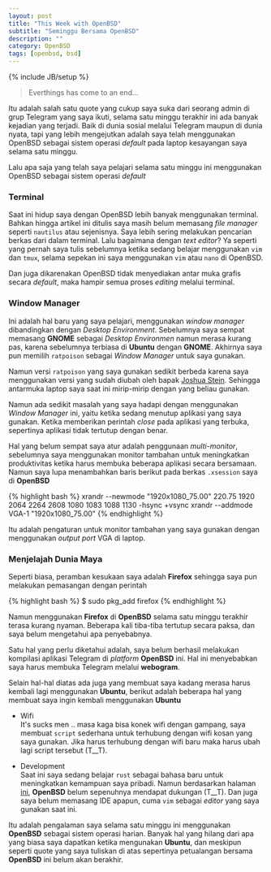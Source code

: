 ```yaml
---
layout: post
title: "This Week with OpenBSD"
subtitle: "Seminggu Bersama OpenBSD"
description: ""
category: OpenBSD
tags: [openbsd, bsd]
---
```

{% include JB/setup %}

> Everthings has come to an end...

Itu adalah salah satu quote yang cukup saya suka dari seorang admin di grup Telegram yang saya ikuti, selama satu minggu terakhir ini ada banyak kejadian yang terjadi. Baik di dunia sosial melalui Telegram maupun di dunia nyata, tapi yang lebih mengejutkan adalah saya telah menggunakan OpenBSD sebagai sistem operasi _default_ pada laptop kesayangan saya selama satu minggu.

<!--more-->
Lalu apa saja yang telah saya pelajari selama satu minggu ini menggunakan OpenBSD sebagai sistem operasi _default_

### Terminal
Saat ini hidup saya dengan OpenBSD lebih banyak menggunakan terminal. Bahkan hingga artikel ini ditulis saya masih belum memasang _file manager_ seperti `nautilus` atau sejenisnya. Saya lebih sering melakukan pencarian berkas dari dalam terminal. Lalu bagaimana dengan _text editor_? Ya seperti yang pernah saya tulis sebelumnya ketika sedang belajar menggunakan `vim` dan `tmux`, selama sepekan ini saya menggunakan `vim` atau `nano` di OpenBSD.

Dan juga dikarenakan OpenBSD tidak menyediakan antar muka grafis secara _default_, maka hampir semua proses _editing_ melalui terminal.

### Window Manager
Ini adalah hal baru yang saya pelajari, menggunakan _window manager_ dibandingkan dengan _Desktop Environment_. Sebelumnya saya sempat memasang **GNOME** sebagai _Desktop Environmen_ namun merasa kurang pas, karena sebelumnya terbiasa di **Ubuntu** dengan **GNOME**. Akhirnya saya pun memilih `ratpoison` sebagai _Window Manager_ untuk saya gunakan.

Namun versi `ratpoison` yang saya gunakan sedikit berbeda karena saya menggunakan versi yang sudah diubah oleh bapak [Joshua Stein](http://jcs.org). Sehingga antarmuka laptop saya saat ini mirip-mirip dengan yang beliau gunakan.

Namun ada sedikit masalah yang saya hadapi dengan menggunakan _Window Manager_ ini, yaitu ketika sedang menutup aplikasi yang saya gunakan. Ketika memberikan perintah _close_ pada aplikasi yang terbuka, sepertinya aplikasi tidak tertutup dengan benar.

Hal yang belum sempat saya atur adalah penggunaan _multi-monitor_, sebelumnya saya menggunakan monitor tambahan untuk meningkatkan produktivitas ketika harus membuka beberapa aplikasi secara bersamaan. Namun saya lupa menambahkan baris berikut pada berkas `.xsession` saya di **OpenBSD**

{% highlight bash %}
xrandr --newmode "1920x1080_75.00"  220.75  1920 2064 2264 2608  1080 1083 1088 1130 -hsync +vsync
xrandr --addmode VGA-1 "1920x1080_75.00"
{% endhighlight %}

Itu adalah pengaturan untuk monitor tambahan yang saya gunakan dengan menggunakan _output port_ VGA di laptop.

### Menjelajah Dunia Maya
Seperti biasa, peramban kesukaan saya adalah **Firefox** sehingga saya pun melakukan pemasangan dengan perintah 

{% highlight bash %}
$ sudo pkg_add firefox
{% endhighlight %}

Namun menggunakan **Firefox** di **OpenBSD** selama satu minggu terakhir terasa kurang nyaman. Beberapa kali tiba-tiba tertutup secara paksa, dan saya belum mengetahui apa penyebabnya. 

Satu hal yang perlu diketahui adalah, saya belum berhasil melakukan kompilasi aplikasi Telegram di _platform_ **OpenBSD** ini. Hal ini menyebabkan saya harus membuka Telegram melalui **webogram**.

Selain hal-hal diatas ada juga yang membuat saya kadang merasa harus kembali lagi menggunakan **Ubuntu**, berikut adalah beberapa hal yang membuat saya ingin kembali menggunakan **Ubuntu**

- Wifi  
  It's sucks men .. masa kaga bisa konek wifi dengan gampang, saya membuat `script` sederhana untuk terhubung dengan wifi kosan yang saya gunakan. Jika harus terhubung dengan wifi baru maka harus ubah lagi script tersebut (T__T).

- Development  
  Saat ini saya sedang belajar `rust` sebagai bahasa baru untuk meningkatkan kemampuan saya pribadi. Namun berdasarkan halaman [ini](https://forge.rust-lang.org/platform-support.html), **OpenBSD** belum sepenuhnya mendapat dukungan (T__T). Dan juga saya belum memasang IDE apapun, cuma `vim` sebagai _editor_ yang saya gunakan saat ini. 

Itu adalah pengalaman saya selama satu minggu ini menggunakan **OpenBSD** sebagai sistem operasi harian. Banyak hal yang hilang dari apa yang biasa saya dapatkan ketika mengunakan **Ubuntu**, dan meskipun seperti quote yang saya tuliskan di atas sepertinya petualangan bersama **OpenBSD** ini belum akan berakhir.